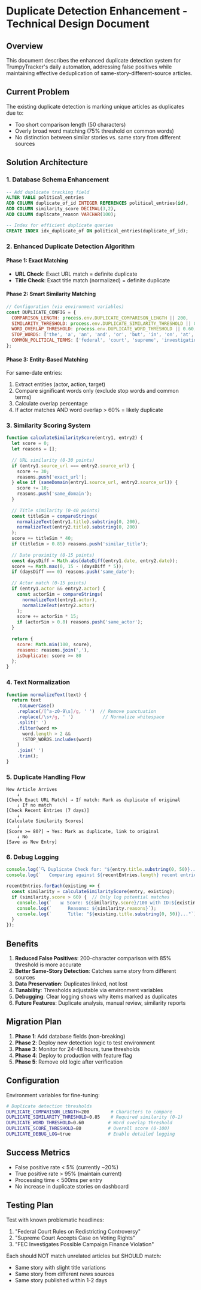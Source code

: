 # Duplicate Detection Enhancement - Technical Design Document

## Overview
This document describes the enhanced duplicate detection system for TrumpyTracker's daily automation, addressing false positives while maintaining effective deduplication of same-story-different-source articles.

## Current Problem
The existing duplicate detection is marking unique articles as duplicates due to:
- Too short comparison length (50 characters)
- Overly broad word matching (75% threshold on common words)
- No distinction between similar stories vs. same story from different sources

## Solution Architecture

### 1. Database Schema Enhancement
```sql
-- Add duplicate tracking field
ALTER TABLE political_entries 
ADD COLUMN duplicate_of_id INTEGER REFERENCES political_entries(id),
ADD COLUMN similarity_score DECIMAL(3,2),
ADD COLUMN duplicate_reason VARCHAR(100);

-- Index for efficient duplicate queries
CREATE INDEX idx_duplicate_of ON political_entries(duplicate_of_id);
```

### 2. Enhanced Duplicate Detection Algorithm

#### Phase 1: Exact Matching
- **URL Check**: Exact URL match = definite duplicate
- **Title Check**: Exact title match (normalized) = definite duplicate

#### Phase 2: Smart Similarity Matching
```javascript
// Configuration (via environment variables)
const DUPLICATE_CONFIG = {
  COMPARISON_LENGTH: process.env.DUPLICATE_COMPARISON_LENGTH || 200,
  SIMILARITY_THRESHOLD: process.env.DUPLICATE_SIMILARITY_THRESHOLD || 0.85,
  WORD_OVERLAP_THRESHOLD: process.env.DUPLICATE_WORD_THRESHOLD || 0.60,
  STOP_WORDS: ['the', 'a', 'an', 'and', 'or', 'but', 'in', 'on', 'at', 'to', 'for', 'with', 'of', 'from', 'by', 'as', 'is', 'was', 'are', 'were'],
  COMMON_POLITICAL_TERMS: ['federal', 'court', 'supreme', 'investigation', 'report', 'announces', 'new', 'rules', 'case']
};
```

#### Phase 3: Entity-Based Matching
For same-date entries:
1. Extract entities (actor, action, target)
2. Compare significant words only (exclude stop words and common terms)
3. Calculate overlap percentage
4. If actor matches AND word overlap > 60% = likely duplicate

### 3. Similarity Scoring System

```javascript
function calculateSimilarityScore(entry1, entry2) {
  let score = 0;
  let reasons = [];
  
  // URL similarity (0-30 points)
  if (entry1.source_url === entry2.source_url) {
    score += 30;
    reasons.push('exact_url');
  } else if (sameDomain(entry1.source_url, entry2.source_url)) {
    score += 10;
    reasons.push('same_domain');
  }
  
  // Title similarity (0-40 points)
  const titleSim = compareStrings(
    normalizeText(entry1.title).substring(0, 200),
    normalizeText(entry2.title).substring(0, 200)
  );
  score += titleSim * 40;
  if (titleSim > 0.85) reasons.push('similar_title');
  
  // Date proximity (0-15 points)
  const daysDiff = Math.abs(dateDiff(entry1.date, entry2.date));
  score += Math.max(0, 15 - (daysDiff * 5));
  if (daysDiff === 0) reasons.push('same_date');
  
  // Actor match (0-15 points)
  if (entry1.actor && entry2.actor) {
    const actorSim = compareStrings(
      normalizeText(entry1.actor),
      normalizeText(entry2.actor)
    );
    score += actorSim * 15;
    if (actorSim > 0.8) reasons.push('same_actor');
  }
  
  return {
    score: Math.min(100, score),
    reasons: reasons.join(','),
    isDuplicate: score >= 80
  };
}
```

### 4. Text Normalization

```javascript
function normalizeText(text) {
  return text
    .toLowerCase()
    .replace(/[^a-z0-9\s]/g, ' ')  // Remove punctuation
    .replace(/\s+/g, ' ')           // Normalize whitespace
    .split(' ')
    .filter(word => 
      word.length > 2 && 
      !STOP_WORDS.includes(word)
    )
    .join(' ')
    .trim();
}
```

### 5. Duplicate Handling Flow

```
New Article Arrives
    ↓
[Check Exact URL Match] → If match: Mark as duplicate of original
    ↓ If no match
[Check Recent Entries (7 days)]
    ↓
[Calculate Similarity Scores]
    ↓
[Score >= 80?] → Yes: Mark as duplicate, link to original
    ↓ No
[Save as New Entry]
```

### 6. Debug Logging

```javascript
console.log(`🔍 Duplicate Check for: "${entry.title.substring(0, 50)}..."`);
console.log(`   Comparing against ${recentEntries.length} recent entries`);

recentEntries.forEach(existing => {
  const similarity = calculateSimilarityScore(entry, existing);
  if (similarity.score > 60) {  // Only log potential matches
    console.log(`   📊 Score: ${similarity.score}/100 with ID:${existing.id}`);
    console.log(`      Reasons: ${similarity.reasons}`);
    console.log(`      Title: "${existing.title.substring(0, 50)}..."`);
  }
});
```

## Benefits

1. **Reduced False Positives**: 200-character comparison with 85% threshold is more accurate
2. **Better Same-Story Detection**: Catches same story from different sources
3. **Data Preservation**: Duplicates linked, not lost
4. **Tunability**: Thresholds adjustable via environment variables
5. **Debugging**: Clear logging shows why items marked as duplicates
6. **Future Features**: Duplicate analysis, manual review, similarity reports

## Migration Plan

1. **Phase 1**: Add database fields (non-breaking)
2. **Phase 2**: Deploy new detection logic to test environment
3. **Phase 3**: Monitor for 24-48 hours, tune thresholds
4. **Phase 4**: Deploy to production with feature flag
5. **Phase 5**: Remove old logic after verification

## Configuration

Environment variables for fine-tuning:
```bash
# Duplicate detection thresholds
DUPLICATE_COMPARISON_LENGTH=200        # Characters to compare
DUPLICATE_SIMILARITY_THRESHOLD=0.85    # Required similarity (0-1)
DUPLICATE_WORD_THRESHOLD=0.60         # Word overlap threshold
DUPLICATE_SCORE_THRESHOLD=80          # Overall score (0-100)
DUPLICATE_DEBUG_LOG=true              # Enable detailed logging
```

## Success Metrics

- False positive rate < 5% (currently ~20%)
- True positive rate > 95% (maintain current)
- Processing time < 500ms per entry
- No increase in duplicate stories on dashboard

## Testing Plan

Test with known problematic headlines:
1. "Federal Court Rules on Redistricting Controversy"
2. "Supreme Court Accepts Case on Voting Rights" 
3. "FEC Investigates Possible Campaign Finance Violation"

Each should NOT match unrelated articles but SHOULD match:
- Same story with slight title variations
- Same story from different news sources
- Same story published within 1-2 days
